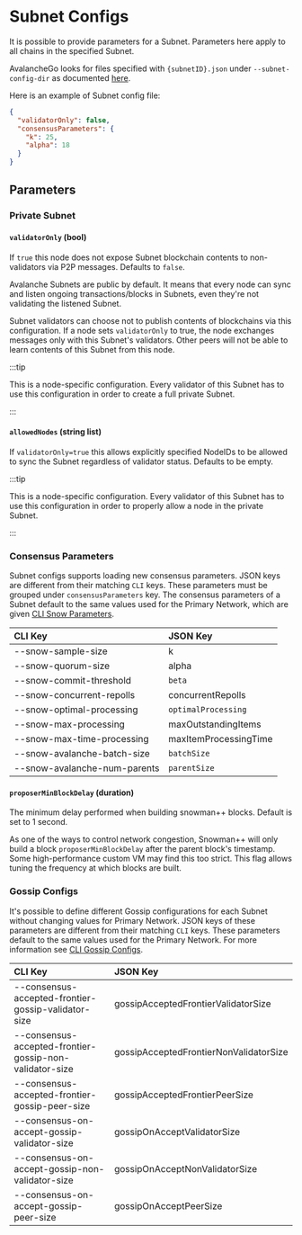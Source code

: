 # Subnet Configs

It is possible to provide parameters for a Subnet. Parameters here apply to all
chains in the specified Subnet.

AvalancheGo looks for files specified with `{subnetID}.json` under
`--subnet-config-dir` as documented
[here](https://build.avax.network/docs/nodes/configure/configs-flags#subnet-configs).

Here is an example of Subnet config file:

```json
{
  "validatorOnly": false,
  "consensusParameters": {
    "k": 25,
    "alpha": 18
  }
}
```

## Parameters

### Private Subnet

#### `validatorOnly` (bool)

If `true` this node does not expose Subnet blockchain contents to non-validators
via P2P messages. Defaults to `false`.

Avalanche Subnets are public by default. It means that every node can sync and
listen ongoing transactions/blocks in Subnets, even they're not validating the
listened Subnet.

Subnet validators can choose not to publish contents of blockchains via this
configuration. If a node sets `validatorOnly` to true, the node exchanges
messages only with this Subnet's validators. Other peers will not be able to
learn contents of this Subnet from this node.

:::tip

This is a node-specific configuration. Every validator of this Subnet has to use
this configuration in order to create a full private Subnet.

:::

#### `allowedNodes` (string list)

If `validatorOnly=true` this allows explicitly specified NodeIDs to be allowed
to sync the Subnet regardless of validator status. Defaults to be empty.

:::tip

This is a node-specific configuration. Every validator of this Subnet has to use
this configuration in order to properly allow a node in the private Subnet.

:::

### Consensus Parameters

Subnet configs supports loading new consensus parameters. JSON keys are
different from their matching `CLI` keys. These parameters must be grouped under
`consensusParameters` key. The consensus parameters of a Subnet default to the
same values used for the Primary Network, which are given [CLI Snow Parameters](https://build.avax.network/docs/nodes/configure/configs-flags#snow-parameters).

| CLI Key                          | JSON Key              |
| :------------------------------- | :-------------------- |
| --snow-sample-size               | k                     |
| --snow-quorum-size               | alpha                 |
| --snow-commit-threshold          | `beta`                |
| --snow-concurrent-repolls        | concurrentRepolls     |
| --snow-optimal-processing        | `optimalProcessing`   |
| --snow-max-processing            | maxOutstandingItems   |
| --snow-max-time-processing       | maxItemProcessingTime |
| --snow-avalanche-batch-size      | `batchSize`           |
| --snow-avalanche-num-parents     | `parentSize`          |

#### `proposerMinBlockDelay` (duration)

The minimum delay performed when building snowman++ blocks. Default is set to 1 second.

As one of the ways to control network congestion, Snowman++ will only build a
block `proposerMinBlockDelay` after the parent block's timestamp. Some
high-performance custom VM may find this too strict. This flag allows tuning the
frequency at which blocks are built.

### Gossip Configs

It's possible to define different Gossip configurations for each Subnet without
changing values for Primary Network. JSON keys of these
parameters are different from their matching `CLI` keys. These parameters
default to the same values used for the Primary Network. For more information
see [CLI Gossip Configs](https://build.avax.network/docs/nodes/configure/configs-flags#gossiping).

| CLI Key                                                 | JSON Key                               |
| :------------------------------------------------------ | :------------------------------------- |
| --consensus-accepted-frontier-gossip-validator-size     | gossipAcceptedFrontierValidatorSize    |
| --consensus-accepted-frontier-gossip-non-validator-size | gossipAcceptedFrontierNonValidatorSize |
| --consensus-accepted-frontier-gossip-peer-size          | gossipAcceptedFrontierPeerSize         |
| --consensus-on-accept-gossip-validator-size             | gossipOnAcceptValidatorSize            |
| --consensus-on-accept-gossip-non-validator-size         | gossipOnAcceptNonValidatorSize         |
| --consensus-on-accept-gossip-peer-size                  | gossipOnAcceptPeerSize                 |
